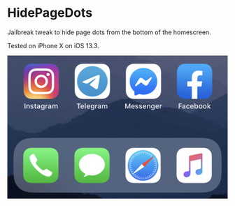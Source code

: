 # HidePageDots
Jailbreak tweak to hide page dots from the bottom of the homescreen.

Tested on iPhone X on iOS 13.3.

![screenshot.jpeg](./screenshot.jpeg)

